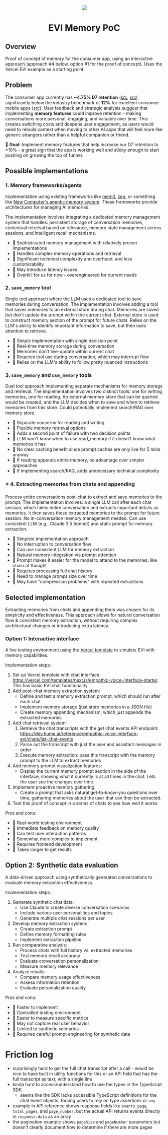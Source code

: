 <div align="center">
  <img src="https://storage.googleapis.com/hume-public-logos/hume/hume-banner.png">
  <h1>EVI Memory PoC</h1>
</div>

## Overview

Proof of concept of memory for the consumer app, using an interactive approach (approach #4 below, option #1 for the proof of concept). Uses the Vercel EVI example as a starting point.

## Problem

The consumer app currently has **~4.75% D7 retention** ([src](https://us.posthog.com/project/90814/insights/6rl8Synh), [src](https://appstoreconnect.apple.com/analytics/app/d30/6502917807/retention?startDate=d%3A20241008)), significantly below the industry benchmark of **12%** for excellent consumer mobile apps ([src](https://www.adjust.com/blog/what-makes-a-good-retention-rate/)). User feedback and strategic analysis suggest that implementing **memory features** could improve retention - making conversations more personal, engaging, and valuable over time. This creates switching costs and deepens user engagement, as users would need to rebuild context when moving to other AI apps that will feel more like generic strangers rather than a helpful companion or friend.

🎯 **Goal:** Implement memory features that help increase our D7 retention to ≥10% - a great sign that the app is working well and sticky enough to start pushing on growing the top of funnel.

## Possible implementations

### 1. Memory frameworks/agents

Implementation using existing frameworks like [mem0](https://github.com/getmemo/mem0), [zep](https://docs.getzep.com/), or something like [New Computer's agentic memory system](https://blog.langchain.dev/customers-new-computer/). These frameworks provide architectures for managing AI memories.

The implementation involves integrating a dedicated memory management system that handles: persistent storage of conversation memories, contextual retrieval based on relevance, memory state management across sessions, and intelligent recall mechanisms.

- 🔹 Sophisticated memory management with relatively proven implementations
- 🔹 Handles complex memory operations and retrieval
- 🔻 Significant technical complexity and overhead, and less customizability
- 🔻 May introduce latency issues
- 🔻 Overkill for us for now - overengineered for current needs

### 2. `save_memory` tool

Single tool approach where the LLM uses a dedicated tool to save memories during conversation. The implementation involves adding a tool that saves memories to an external store during chat. Memories are saved but don't update the prompt within the current chat. External store is used to construct memory section of the prompt for future chats. Relies on the LLM's ability to identify important information to save, but then uses attention to retrieve.

- 🔹 Simple implementation with single decision point
- 🔹 Real-time memory storage during conversation
- 🔻 Memories don't live-update within current chat
- 🔻 Requires tool use during conversation, which may interrupt flow
- 🔻 Relies on the LLM's ability to follow pretty nuanced instructions

### 3. `save_memory` and `use_memory` tools

Dual tool approach implementing separate mechanisms for memory storage and retrieval. The implementation involves two distinct tools: one for writing memories, one for reading. An external memory store that can be queried would be created, and the LLM decides when to save and when to retrieve memories from this store. Could potentially implement search/RAG over memory store.

- 🔹 Separate concerns for reading and writing
- 🔹 Flexible memory retrieval options
- 🔻 Adds a second point of failure with two decision points
- 🔻 LLM won't know when to use read_memory if it doesn't know what memories it has
- 🔻 No clear caching benefit since prompt caches are only live for 5 mins anyway
- 🔻 If reading appends entire memory, no advantage over simpler approaches
- 🔻 If implementing search/RAG, adds unnecessary technical complexity

### ⭐ 4. Extracting memories from chats and appending

Process entire conversations post-chat to extract and save memories to the prompt. The implementation involves: a single LLM call after each chat session, which takes entire conversation and extracts important details as memories. It then saves these extracted memories to the prompt for future session. No in-conversation memory management needed. Can use consistent LLM (e.g., Claude 3.5 Sonnet) and static prompt for memory extraction.

- 🔹 Simplest implementation approach
- 🔹 No interruption to conversation flow
- 🔹 Can use consistent LLM for memory extraction
- 🔹 Natural memory integration via prompt attention
- 🔹 Prompt makes it easier for the model to attend to the memories, like chain of thought
- 🔻 Requires processing full chat history
- 🔻 Need to manage prompt size over time
- 🔻 May have "compression problems" with repeated extractions

## Selected implementation

Extracting memories from chats and appending them was chosen for its simplicity and effectiveness. This approach allows for natural conversation flow & consistent memory extraction, without requiring complex architectural changes or introducing extra latency.

### Option 1: Interactive interface

A live testing environment using the [Vercel template](https://vercel.com/templates/next.js/empathic-voice-interface-starter) to simulate EVI with memory capabilities.

Implementation steps:

1. Set up Vercel template with chat interface: https://vercel.com/templates/next.js/empathic-voice-interface-starter. This has basic EVI chat functionality
2. Add post-chat memory extraction system:
    - Define and test a memory extraction prompt, which should run after each chat
    - Implement memory storage (just store memories in a JSON file)
    - Create memory appending mechanism, which just appends the extracted memories
3. Add chat retrieval system:
    1. Retrieve the chat transcripts with the get chat events API endpoint: https://dev.hume.ai/reference/empathic-voice-interface-evi/chats/list-chat-events
    2. Parse out the transcript with just the user and assistant messages in order
    3. Execute memory extraction: pass this transcript with the memory prompt to the LLM to extract memories
4. Add memory prompt visualization features:
    - Display the current memory prompt section in the side of the interface, showing what it currently is at all times in the chat. Lets the user see the changes over time.
5. Implement proactive memory gathering:
    - Create a prompt that asks natural get-to-know-you questions over time, gathering memories about the user that can then be extracted.
6. Test this proof of concept in a series of chats to see how well it works

Pros and cons:

- 🔹 Real-world testing environment
- 🔹 Immediate feedback on memory quality
- 🔹 Can test user interaction patterns
- 🔻 Somewhat more complex to implement
- 🔻 Requires frontend development
- 🔻 Takes longer to get results

## Option 2: Synthetic data evaluation

A data-driven approach using synthetically generated conversations to evaluate memory extraction effectiveness.

Implementation steps:

1. Generate synthetic chat data:
    - Use Claude to create diverse conversation scenarios
    - Include various user personalities and topics
    - Generate multiple chat sessions per user
2. Develop memory extraction system:
    - Create extraction prompt
    - Define memory formatting rules
    - Implement extraction pipeline
3. Run comparative analysis:
    - Process chats with full history vs. extracted memories
    - Test memory recall accuracy
    - Evaluate conversation personalization
    - Measure memory relevance
4. Analyze results:
    - Compare memory usage effectiveness
    - Assess information retention
    - Evaluate personalization quality

Pros and cons:

- 🔹 Faster to implement
- 🔹 Controlled testing environment
- 🔹 Easier to measure specific metrics
- 🔻 May not capture real user behavior
- 🔻 Limited to synthetic scenarios
- 🔻 Requires careful prompt engineering for synthetic data

# Friction log

- surprisingly hard to get the full chat transcript after a call - would be nice to have built in utility functions for this or an API field that has the full transcript as text, with a single line
- kinda hard to access/understand how to use the types in the TypeScript SDK
  - seems like the SDK lacks accessible TypeScript definitions for the chat event objects, forcing users to rely on type assertions or `any`
- example in API reference shows response fields like `events_page`, `total_pages`, and `page_number`, but the actual API returns events directly in `response.data` as an array
- the pagination example shows `pageSize` and `pageNumber` parameters but doesn't clearly document how to determine if there are more pages